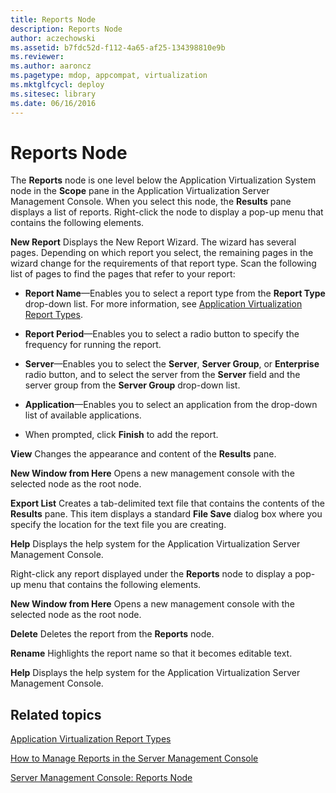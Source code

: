 ```yaml
---
title: Reports Node
description: Reports Node
author: aczechowski
ms.assetid: b7fdc52d-f112-4a65-af25-134398810e9b
ms.reviewer:
ms.author: aaroncz
ms.pagetype: mdop, appcompat, virtualization
ms.mktglfcycl: deploy
ms.sitesec: library
ms.date: 06/16/2016
---
```



# Reports Node


The **Reports** node is one level below the Application Virtualization System node in the **Scope** pane in the Application Virtualization Server Management Console. When you select this node, the **Results** pane displays a list of reports. Right-click the node to display a pop-up menu that contains the following elements.

<a href="" id="new-report"></a>**New Report**
Displays the New Report Wizard. The wizard has several pages. Depending on which report you select, the remaining pages in the wizard change for the requirements of that report type. Scan the following list of pages to find the pages that refer to your report:

-   **Report Name**—Enables you to select a report type from the **Report Type** drop-down list. For more information, see [Application Virtualization Report Types](application-virtualization-report-types.md).

-   **Report Period**—Enables you to select a radio button to specify the frequency for running the report.

-   **Server**—Enables you to select the **Server**, **Server Group**, or **Enterprise** radio button, and to select the server from the **Server** field and the server group from the **Server Group** drop-down list.

-   **Application**—Enables you to select an application from the drop-down list of available applications.

-   When prompted, click **Finish** to add the report.

<a href="" id="view"></a>**View**
Changes the appearance and content of the **Results** pane.

<a href="" id="new-window-from-here"></a>**New Window from Here**
Opens a new management console with the selected node as the root node.

<a href="" id="export-list"></a>**Export List**
Creates a tab-delimited text file that contains the contents of the **Results** pane. This item displays a standard **File Save** dialog box where you specify the location for the text file you are creating.

<a href="" id="help"></a>**Help**
Displays the help system for the Application Virtualization Server Management Console.

Right-click any report displayed under the **Reports** node to display a pop-up menu that contains the following elements.

<a href="" id="new-window-from-here"></a>**New Window from Here**
Opens a new management console with the selected node as the root node.

<a href="" id="delete"></a>**Delete**
Deletes the report from the **Reports** node.

<a href="" id="rename"></a>**Rename**
Highlights the report name so that it becomes editable text.

<a href="" id="help"></a>**Help**
Displays the help system for the Application Virtualization Server Management Console.

## Related topics


[Application Virtualization Report Types](application-virtualization-report-types.md)

[How to Manage Reports in the Server Management Console](how-to-manage-reports-in-the-server-management-console.md)

[Server Management Console: Reports Node](server-management-console-reports-node.md)

 

 





